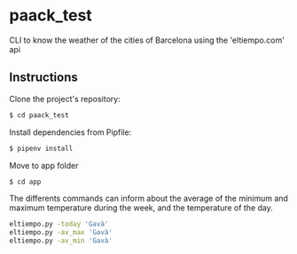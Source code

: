 # paack_test
CLI to know the weather of the cities of Barcelona using the 'eltiempo.com' api

## Instructions
Clone the project's repository:
```bash
$ cd paack_test
```
Install dependencies from Pipfile:
```bash
$ pipenv install
```
Move to app folder
```bash
$ cd app
```
The differents commands can inform about the average of the minimum and maximum
temperature during the week, and the temperature of the day.
```bash
eltiempo.py -today 'Gavà'
eltiempo.py -av_max 'Gavà'
eltiempo.py -av_min 'Gavà'
```          
